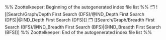 %% Zoottelkeeper: Beginning of the autogenerated index file list  %%
🗂️ ![[Search/Graph/Depth First Search (DFS)/@IND_Depth First Search (DFS)|@IND_Depth First Search (DFS)]]
🗂️ [[Search/Graph/Breadth First Search (BFS)/@IND_Breadth First Search (BFS)|@IND_Breadth First Search (BFS)]]
%% Zoottelkeeper: End of the autogenerated index file list  %%

